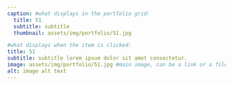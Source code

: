 ```yaml
---
caption: #what displays in the portfolio grid:
  title: 51
  subtitle: subtitle
  thumbnail: assets/img/portfolio/51.jpg

#what displays when the item is clicked:
title: 51
subtitle: subtitle lorem ipsum dolor sit amet consectetur.
image: assets/img/portfolio/51.jpg #main image, can be a link or a file in assets/img/portfolio
alt: image alt text
---
```

